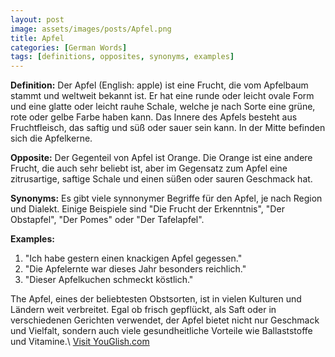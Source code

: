 ```yaml
---
layout: post
image: assets/images/posts/Apfel.png
title: Apfel
categories: [German Words]
tags: [definitions, opposites, synonyms, examples]
---
```


**Definition:** 
Der Apfel (English: apple) ist eine Frucht, die vom Apfelbaum stammt und weltweit bekannt ist. Er hat eine runde oder leicht ovale Form und eine glatte oder leicht rauhe Schale, welche je nach Sorte eine grüne, rote oder gelbe Farbe haben kann. Das Innere des Apfels besteht aus Fruchtfleisch, das saftig und süß oder sauer sein kann. In der Mitte befinden sich die Apfelkerne.

**Opposite:** 
Der Gegenteil von Apfel ist Orange. Die Orange ist eine andere Frucht, die auch sehr beliebt ist, aber im Gegensatz zum Apfel eine zitrusartige, saftige Schale und einen süßen oder sauren Geschmack hat.

**Synonyms:** 
Es gibt viele synnonymer Begriffe für den Apfel, je nach Region und Dialekt. Einige Beispiele sind "Die Frucht der Erkenntnis", "Der Obstapfel", "Der Pomes" oder "Der Tafelapfel".

**Examples:** 
1. "Ich habe gestern einen knackigen Apfel gegessen."
2. "Die Apfelernte war dieses Jahr besonders reichlich."
3. "Dieser Apfelkuchen schmeckt köstlich."

The Apfel, eines der beliebtesten Obstsorten, ist in vielen Kulturen und Ländern weit verbreitet. Egal ob frisch gepflückt, als Saft oder in verschiedenen Gerichten verwendet, der Apfel bietet nicht nur Geschmack und Vielfalt, sondern auch viele gesundheitliche Vorteile wie Ballaststoffe und Vitamine.\ <a id="yg-widget-0" class="youglish-widget" data-query="Apfel" data-lang="german" data-components="8412" data-auto-start="0" data-bkg-color="theme_light" data-title="How%20to%20pronounce%20Apfel%20in%20German"  rel="nofollow" href="https://youglish.com">Visit YouGlish.com</a><script async src="https://youglish.com/public/emb/widget.js" charset="utf-8"></script>